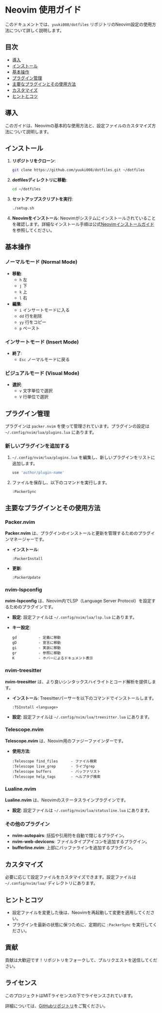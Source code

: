 # Neovim 使用ガイド

このドキュメントでは、`yuuki008/dotfiles` リポジトリのNeovim設定の使用方法について詳しく説明します。

## 目次

- [導入](#導入)
- [インストール](#インストール)
- [基本操作](#基本操作)
- [プラグイン管理](#プラグイン管理)
- [主要なプラグインとその使用方法](#主要なプラグインとその使用方法)
- [カスタマイズ](#カスタマイズ)
- [ヒントとコツ](#ヒントとコツ)

## 導入

このガイドは、Neovimの基本的な使用方法と、設定ファイルのカスタマイズ方法について説明します。

## インストール

1. **リポジトリをクローン**:
    ```sh
    git clone https://github.com/yuuki008/dotfiles.git ~/dotfiles
    ```

2. **dotfilesディレクトリに移動**:
    ```sh
    cd ~/dotfiles
    ```

3. **セットアップスクリプトを実行**:
    ```sh
    ./setup.sh
    ```

4. **Neovimをインストール**:
    Neovimがシステムにインストールされていることを確認します。詳細なインストール手順は公式[Neovimインストールガイド](https://github.com/neovim/neovim/wiki/Installing-Neovim)を参照してください。

## 基本操作

### ノーマルモード (Normal Mode)
- **移動**:
  - `h` 左
  - `j` 下
  - `k` 上
  - `l` 右
- **編集**:
  - `i` インサートモードに入る
  - `dd` 行を削除
  - `yy` 行をコピー
  - `p` ペースト

### インサートモード (Insert Mode)
- **終了**:
  - `Esc` ノーマルモードに戻る

### ビジュアルモード (Visual Mode)
- **選択**:
  - `v` 文字単位で選択
  - `V` 行単位で選択

## プラグイン管理

プラグインは `packer.nvim` を使って管理されています。プラグインの設定は `~/.config/nvim/lua/plugins.lua` にあります。

### 新しいプラグインを追加する

1. `~/.config/nvim/lua/plugins.lua` を編集し、新しいプラグインをリストに追加します。
    ```lua
    use 'author/plugin-name'
    ```

2. ファイルを保存し、以下のコマンドを実行します。
    ```vim
    :PackerSync
    ```

## 主要なプラグインとその使用方法

### Packer.nvim

**Packer.nvim** は、プラグインのインストールと更新を管理するためのプラグインマネージャーです。

- **インストール**:
    ```vim
    :PackerInstall
    ```

- **更新**:
    ```vim
    :PackerUpdate
    ```

### nvim-lspconfig

**nvim-lspconfig** は、Neovim内でLSP（Language Server Protocol）を設定するためのプラグインです。

- **設定**:
    設定ファイルは `~/.config/nvim/lua/lsp.lua` にあります。

- **キー設定**:
    ```vim
    gd          - 定義に移動
    gD          - 宣言に移動
    gi          - 実装に移動
    gr          - 参照に移動
    K           - ホバーによるドキュメント表示
    ```

### nvim-treesitter

**nvim-treesitter** は、より良いシンタックスハイライトとコード解析を提供します。

- **インストール**:
    Treesitterパーサーを以下のコマンドでインストールします。
    ```vim
    :TSInstall <language>
    ```

- **設定**:
    設定ファイルは `~/.config/nvim/lua/treesitter.lua` にあります。

### Telescope.nvim

**Telescope.nvim** は、Neovim用のファジーファインダーです。

- **使用方法**:
    ```vim
    :Telescope find_files      - ファイル検索
    :Telescope live_grep       - ライブgrep
    :Telescope buffers         - バッファリスト
    :Telescope help_tags       - ヘルプタグ検索
    ```

### Lualine.nvim

**Lualine.nvim** は、Neovimのステータスラインプラグインです。

- **設定**:
    設定ファイルは `~/.config/nvim/lua/statusline.lua` にあります。

### その他のプラグイン

- **nvim-autopairs**: 括弧や引用符を自動で閉じるプラグイン。
- **nvim-web-devicons**: ファイルタイプアイコンを追加するプラグイン。
- **bufferline.nvim**: 上部にバッファラインを追加するプラグイン。

## カスタマイズ

必要に応じて設定ファイルをカスタマイズできます。設定ファイルは `~/.config/nvim/lua/` ディレクトリにあります。

## ヒントとコツ

- 設定ファイルを変更した後は、Neovimを再起動して変更を適用してください。
- プラグインを最新の状態に保つために、定期的に `:PackerSync` を実行してください。

## 貢献

貢献は大歓迎です！リポジトリをフォークして、プルリクエストを送信してください。

## ライセンス

このプロジェクトはMITライセンスの下でライセンスされています。

詳細については、[GitHubリポジトリ](https://github.com/yuuki008/dotfiles)をご覧ください。

